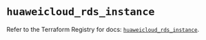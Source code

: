 # `huaweicloud_rds_instance`

Refer to the Terraform Registry for docs: [`huaweicloud_rds_instance`](https://registry.terraform.io/providers/huaweicloud/huaweicloud/1.71.1/docs/resources/rds_instance).
